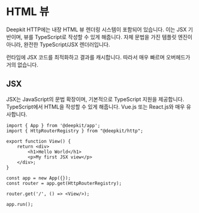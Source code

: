 # HTML 뷰

Deepkit HTTP에는 내장 HTML 뷰 렌더링 시스템이 포함되어 있습니다. 이는 JSX 기반이며, 뷰를 TypeScript로 작성할 수 있게 해줍니다. 자체 문법을 가진 템플릿 엔진이 아니라, 완전한 TypeScript/JSX 렌더러입니다.

런타임에 JSX 코드를 최적화하고 결과를 캐시합니다. 따라서 매우 빠르며 오버헤드가 거의 없습니다.


## JSX

JSX는 JavaScript의 문법 확장이며, 기본적으로 TypeScript 지원을 제공합니다. TypeScript에서 HTML을 작성할 수 있게 해줍니다. Vue.js 또는 React.js와 매우 유사합니다.

```tsx app=app.ts
import { App } from '@deepkit/app';
import { HttpRouterRegistry } from "@deepkit/http";

export function View() {
    return <div>
        <h1>Hello World</h1>
        <p>My first JSX view</p>
    </div>;
}

const app = new App({});
const router = app.get(HttpRouterRegistry);

router.get('/', () => <View/>);

app.run();
```

```sh